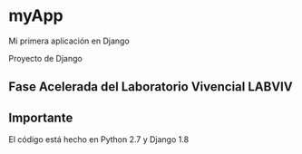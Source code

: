 # myApp
Mi primera aplicación en Django

Proyecto de Django

Fase Acelerada del Laboratorio Vivencial LABVIV
-

Importante
-

El código está hecho en Python 2.7 y Django 1.8

